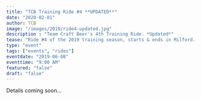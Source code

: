 ```yaml
---
title: "TCB Training Ride #4 **UPDATED**"
date: "2020-02-01"
author: TCB
image: "/images/2019/ride4-updated.jpg"
description : "Team Craft Beer's 4th Training Ride. *Updated*"
tease: "Ride #4 of the 2019 training season, starts & ends in Milford. Beers, burgers & dogs available following the ride." 
type: "event"
tags: ["events", "rides"]
eventdate: "2019-06-08"
eventtime: "9:00 AM"
featured: "false"
draft: "false"
---
```

Details coming soon...
